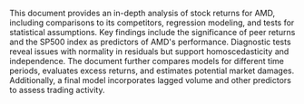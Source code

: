This document provides an in-depth analysis of stock returns for AMD, including comparisons to its competitors, regression modeling, and tests for statistical assumptions. Key findings include the significance of peer returns and the SP500 index as predictors of AMD's performance. Diagnostic tests reveal issues with normality in residuals but support homoscedasticity and independence. The document further compares models for different time periods, evaluates excess returns, and estimates potential market damages. Additionally, a final model incorporates lagged volume and other predictors to assess trading activity.
